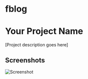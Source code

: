 
# fblog

# Your Project Name

[Project description goes here]

## Screenshots

![Screenshot](https://imagetolink.com/ib/QhLUcbg6MU)
